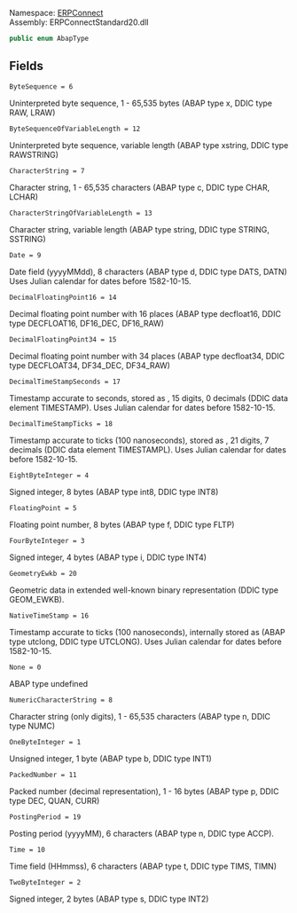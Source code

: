 
Namespace: [ERPConnect](index.md)  
Assembly: ERPConnectStandard20.dll  

```csharp
public enum AbapType
```

## Fields

`ByteSequence = 6` 

Uninterpreted byte sequence, 1 - 65,535 bytes (ABAP type x, DDIC type RAW, LRAW)



`ByteSequenceOfVariableLength = 12` 

Uninterpreted byte sequence, variable length (ABAP type xstring, DDIC type RAWSTRING)



`CharacterString = 7` 

Character string, 1 - 65,535 characters (ABAP type c, DDIC type CHAR, LCHAR)



`CharacterStringOfVariableLength = 13` 

Character string, variable length (ABAP type string, DDIC type STRING, SSTRING)



`Date = 9` 

Date field (yyyyMMdd), 8 characters (ABAP type d, DDIC type DATS, DATN)
Uses Julian calendar for dates before 1582-10-15.



`DecimalFloatingPoint16 = 14` 

Decimal floating point number with 16 places
(ABAP type decfloat16, DDIC type DECFLOAT16, DF16_DEC, DF16_RAW)



`DecimalFloatingPoint34 = 15` 

Decimal floating point number with 34 places
(ABAP type decfloat34, DDIC type DECFLOAT34, DF34_DEC, DF34_RAW)



`DecimalTimeStampSeconds = 17` 

Timestamp accurate to seconds, stored as <xref href="ERPConnect.AbapType.PackedNumber" data-throw-if-not-resolved="false"></xref>, 15 digits, 0 decimals
(DDIC data element TIMESTAMP).
Uses Julian calendar for dates before 1582-10-15.



`DecimalTimeStampTicks = 18` 

Timestamp accurate to ticks (100 nanoseconds), stored as <xref href="ERPConnect.AbapType.PackedNumber" data-throw-if-not-resolved="false"></xref>, 21 digits, 7 decimals
(DDIC data element TIMESTAMPL).
Uses Julian calendar for dates before 1582-10-15.



`EightByteInteger = 4` 

Signed integer, 8 bytes (ABAP type int8, DDIC type INT8)



`FloatingPoint = 5` 

Floating point number, 8 bytes (ABAP type f, DDIC type FLTP)



`FourByteInteger = 3` 

Signed integer, 4 bytes (ABAP type i, DDIC type INT4)



`GeometryEwkb = 20` 

Geometric data in extended well-known binary representation (DDIC type GEOM_EWKB).



`NativeTimeStamp = 16` 

Timestamp accurate to ticks (100 nanoseconds), internally stored as <xref href="ERPConnect.AbapType.EightByteInteger" data-throw-if-not-resolved="false"></xref>
(ABAP type utclong, DDIC type UTCLONG).
Uses Julian calendar for dates before 1582-10-15.



`None = 0` 

ABAP type undefined



`NumericCharacterString = 8` 

Character string (only digits), 1 - 65,535 characters (ABAP type n, DDIC type NUMC)



`OneByteInteger = 1` 

Unsigned integer, 1 byte (ABAP type b, DDIC type INT1)



`PackedNumber = 11` 

Packed number (decimal representation), 1 - 16 bytes (ABAP type p, DDIC type DEC, QUAN, CURR)



`PostingPeriod = 19` 

Posting period (yyyyMM), 6 characters (ABAP type n, DDIC type ACCP).



`Time = 10` 

Time field (HHmmss), 6 characters (ABAP type t, DDIC type TIMS, TIMN)



`TwoByteInteger = 2` 

Signed integer, 2 bytes (ABAP type s, DDIC type INT2)



